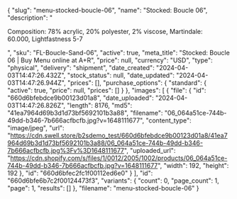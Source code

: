 {
  "slug": "menu-stocked-boucle-06",
  "name": "Stocked: Boucle 06",
  "description": "<p><span>Composition: 78% acrylic, 20% polyester, 2% viscose, Martindale: 60.000, Lightfastness 5-7</span></p>",
  "sku": "FL-Boucle-Sand-06",
  "active": true,
  "meta_title": "Stocked: Boucle 06 | Buy Menu online at A+R",
  "price": null,
  "currency": "USD",
  "type": "physical",
  "delivery": "shipment",
  "date_created": "2024-04-03T14:47:26.432Z",
  "stock_status": null,
  "date_updated": "2024-04-03T14:47:26.944Z",
  "prices": [],
  "purchase_options": {
    "standard": {
      "active": true,
      "price": null,
      "prices": []
    }
  },
  "images": [
    {
      "file": {
        "id": "660d6bfebdce9b00123d01a8",
        "date_uploaded": "2024-04-03T14:47:26.826Z",
        "length": 8176,
        "md5": "41ea7964d69b3d1d73bf5692101b3a88",
        "filename": "06_064a51ce-744b-49dd-b346-7b666acfbcfb.jpg?v=1648111677",
        "content_type": "image/jpeg",
        "url": "https://cdn.swell.store/b2sdemo_test/660d6bfebdce9b00123d01a8/41ea7964d69b3d1d73bf5692101b3a88/06_064a51ce-744b-49dd-b346-7b666acfbcfb.jpg%3Fv%3D1648111677",
        "uploaded_url": "https://cdn.shopify.com/s/files/1/0012/2005/1002/products/06_064a51ce-744b-49dd-b346-7b666acfbcfb.jpg?v=1648111677",
        "width": 192,
        "height": 192
      },
      "id": "660d6bfec2fc1f00112ed6e0"
    }
  ],
  "id": "660d6bfe6b7c2f00124473f3",
  "variants": {
    "count": 0,
    "page_count": 1,
    "page": 1,
    "results": []
  },
  "filename": "menu-stocked-boucle-06"
}